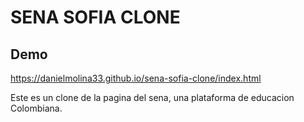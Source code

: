 # SENA SOFIA CLONE

## Demo
https://danielmolina33.github.io/sena-sofia-clone/index.html

Este es un clone de la pagina del sena, una plataforma de educacion Colombiana.
